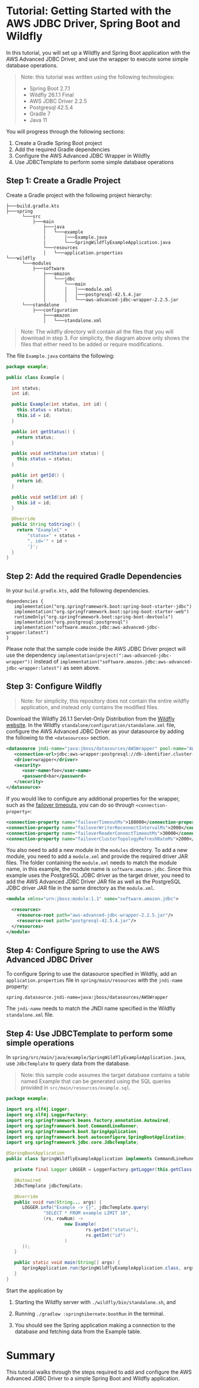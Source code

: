 # Tutorial: Getting Started with the AWS JDBC Driver, Spring Boot and Wildfly

In this tutorial, you will set up a Wildfly and Spring Boot application with the AWS Advanced JDBC Driver, and use the wrapper to execute some simple database operations.

> Note: this tutorial was written using the following technologies:
>    - Spring Boot 2.7.1
>    - Wildfly 26.1.1 Final
>    - AWS JDBC Driver 2.2.5
>    - Postgresql 42.5.4
>    - Gradle 7
>    - Java 11

You will progress through the following sections:
1. Create a Gradle Spring Boot project
2. Add the required Gradle dependencies
3. Configure the AWS Advanced JDBC Wrapper in Wildfly
4. Use JDBCTemplate to perform some simple database operations

## Step 1: Create a Gradle Project
Create a Gradle project with the following project hierarchy:

```
├───build.gradle.kts
├───spring
      └───src
          ├───main
              ├───java
              │   └───example
              |       │───Example.java
              |       └───SpringWildflyExampleApplication.java
              └───resources
              │   └───application.properties
└───wildfly
      └───modules
          ├───software
              ├───amazon
              │   └───jdbc
              │       └───main
              │       │   │───module.xml
              │       │   │───postgresql-42.5.4.jar
              │       │   └───aws-advanced-jdbc-wrapper-2.2.5.jar
      └───standalone
          ├───configuration
              ├───amazon
              │   └───standalone.xml
```
> Note: The wildfly directory will contain all the files that you will download in step 3. For simplicity, the diagram above only shows the files that either need to be added or require modifications.

The file `Example.java` contains the following:
```java
package example;

public class Example {

  int status;
  int id;

  public Example(int status, int id) {
    this.status = status;
    this.id = id;
  }

  public int getStatus() {
    return status;
  }

  public void setStatus(int status) {
    this.status = status;
  }

  public int getId() {
    return id;
  }

  public void setId(int id) {
    this.id = id;
  }

  @Override
  public String toString() {
    return "Example{" +
        "status=" + status +
        ", id='" + id +
        '}';
  }
}
```

## Step 2: Add the required Gradle Dependencies
In your `build.gradle.kts`, add the following dependencies.

```
dependencies {
   implementation("org.springframework.boot:spring-boot-starter-jdbc")
   implementation("org.springframework.boot:spring-boot-starter-web")
   runtimeOnly("org.springframework.boot:spring-boot-devtools")
   implementation("org.postgresql:postgresql")
   implementation("software.amazon.jdbc:aws-advanced-jdbc-wrapper:latest")
}
```

Please note that the sample code inside the AWS JDBC Driver project will use the dependency `implementation(project(":aws-advanced-jdbc-wrapper"))` instead of `implementation("software.amazon.jdbc:aws-advanced-jdbc-wrapper:latest")` as seen above.

## Step 3: Configure Wildfly
> Note: for simplicity, this repository does not contain the entire wildfly application, and instead only contains the modified files.

Download the Wildfly 26.1.1 Servlet-Only Distribution from the [Wildfly website](https://www.wildfly.org/downloads/).
In the Wildfly `standalone/configuration/standalone.xml` file, configure the AWS Advanced JDBC Driver as your datasource by adding the following to the `<datasources>` section.

```xml
<datasource jndi-name="java:jboss/datasources/AWSWrapper" pool-name="AWSWrapper" enabled="true" use-java-context="true" statistics-enabled="${wildfly.datasources.statistics-enabled:${wildfly.statistics-enabled:false}}">
   <connection-url>jdbc:aws-wrapper:postgresql://db-identifier.cluster-XYZ.us-east-2.rds.amazonaws.com:5432/db</connection-url>
   <driver>wrapper</driver>
   <security>
      <user-name>foo</user-name>
      <password>bar</password>
   </security>
</datasource>
```

If you would like to configure any additional properties for the wrapper, such as the [failover timeouts](../../docs/using-the-jdbc-driver/FailoverConfigurationGuide.md), you can do so through `<connection-property>`:
```xml
<connection-property name="failoverTimeoutMs">180000</connection-property>
<connection-property name="failoverWriterReconnectIntervalMs">2000</connection-property>
<connection-property name="failoverReaderConnectTimeoutMs">30000</connection-property>
<connection-property name="failoverClusterTopologyRefreshRateMs">2000</connection-property>
```

You also need to add a new module in the `modules` directory.
To add a new module, you need to add a `module.xml` and provide the required driver JAR files.
The folder containing the `module.xml` needs to match the module name, in this example, the module name is `software.amazon.jdbc`.
Since this example uses the PostgreSQL JDBC driver as the target driver, you need to add the AWS Advanced JDBC Driver JAR file as well as the PostgreSQL JDBC driver JAR file in the same directory as the `module.xml`.

```xml
<module xmlns="urn:jboss:module:1.1" name="software.amazon.jdbc">

  <resources>
    <resource-root path="aws-advanced-jdbc-wrapper-2.2.5.jar"/>
    <resource-root path="postgresql-42.5.4.jar"/>
  </resources>
</module>
```

## Step 4: Configure Spring to use the AWS Advanced JDBC Driver
To configure Spring to use the datasource specified in Wildfly, add an `application.properties` file in `spring/main/resources` with the `jndi-name` property:
```properties
spring.datasource.jndi-name=java:jboss/datasources/AWSWrapper
```
The `jndi-name` needs to match the JNDI name specified in the Wildfly `standalone.xml` file.

## Step 4: Use JDBCTemplate to perform some simple operations

In `spring/src/main/java/example/SpringWildflyExampleApplication.java`, use `JdbcTemplate` to query data from the database.

> Note: this sample code assumes the target database contains a table named Example that can be generated using the SQL queries provided in `src/main/resources/example.sql`.

```java
package example;

import org.slf4j.Logger;
import org.slf4j.LoggerFactory;
import org.springframework.beans.factory.annotation.Autowired;
import org.springframework.boot.CommandLineRunner;
import org.springframework.boot.SpringApplication;
import org.springframework.boot.autoconfigure.SpringBootApplication;
import org.springframework.jdbc.core.JdbcTemplate;

@SpringBootApplication
public class SpringWildflyExampleApplication implements CommandLineRunner {

   private final Logger LOGGER = LoggerFactory.getLogger(this.getClass());

   @Autowired
   JdbcTemplate jdbcTemplate;

   @Override
   public void run(String... args) {
      LOGGER.info("Example -> {}", jdbcTemplate.query(
              "SELECT * FROM example LIMIT 10",
              (rs, rowNum) ->
                      new Example(
                              rs.getInt("status"),
                              rs.getInt("id")
                      )
      ));
   }

   public static void main(String[] args) {
      SpringApplication.run(SpringWildflyExampleApplication.class, args);
   }
}
```

Start the application by 
1. Starting the Wildfly server with `./wildfly/bin/standalone.sh`, and
2. Running `./gradlew :springhibernate:bootRun` in the terminal.

3. You should see the Spring application making a connection to the database and fetching data from the Example table.

# Summary
This tutorial walks through the steps required to add and configure the AWS Advanced JDBC Driver to a simple Spring Boot and Wildfly application.
